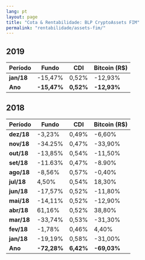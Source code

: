 ```yaml
---
lang: pt
layout: page
title: "Cota & Rentabilidade: BLP CryptoAssets FIM"
permalink: "rentabilidade/assets-fim/"
---
```


## 2019

Período | Fundo | CDI | Bitcoin (R$)
---|---|---|---
**jan/18** | -15,47% | 0,52% | -12,93%
**Ano**  | **-15,47%** | **0,52%** | **-12,93%**

## 2018

Período | Fundo | CDI | Bitcoin (R$)
---|---|---|---
**dez/18** | -3,23% |  0,49% |  -6,60%
**nov/18**  | -34.25%  | 0,47%  | -33,90%
**out/18** | -13,85% | 0,54% | -11,50%
**set/18** | -11.63% | 0,47% | -8.90%
**ago/18** | -8,56% | 0,57% | -0,40%
**jul/18** | 4,50% | 0,54% | 18,30%
**jun/18** | -17,57% | 0,52% | -11,80%
**mai/18** | -14,11% | 0,52% | -12,90%
**abr/18** | 61,16% | 0,52% | 38,80%
**mar/18** | -33,74% | 0,53% | -31,30%  
**fev/18** | -1,78% | 0,46% | 4,40%
**jan/18** | -19,19% | 0,58% | -31,00%  
**Ano**  | **-72,28%** | **6,42%** | **-69,03%**
